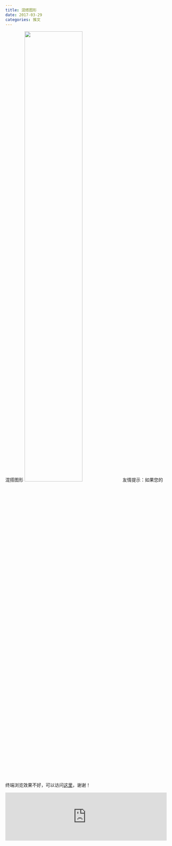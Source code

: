 ```yaml
---
title: 混搭图形
date: 2017-03-29
categories: 推文
---
```

混搭图形
<img src="http://mmbiz.qpic.cn/mmbiz_jpg/ACviaWTBFxhZf82psbicXGiaF73kAul5de1zvOuCeDI1Hy4gVW6L7rUBAbbuStlAnJBu63ib3UvGmulDdgwyzp5XNg/0?wx_fmt.jpeg" style="width: 60%; height: auto;"/><!--more-->
友情提示：如果您的终端浏览效果不好，可以访问[这里](https://stata-club.github.io/stata_article/2017-03-29.html)，谢谢！
<iframe src="https://stata-club.github.io/stata_article/2017-03-29.html" id="iframepage" frameborder="0" scrolling="no" marginheight="0" marginwidth="0" width="100%" onLoad="iFrameHeight()"></iframe>
<script type="text/javascript" language="javascript">
function iFrameHeight() {
var ifm= document.getElementById("iframepage");
var subWeb = document.frames ? document.frames["iframepage"].document : ifm.contentDocument;   
if(ifm != null && subWeb != null) {
 ifm.height = subWeb.body.scrollHeight;
} 
} 
</script> 
